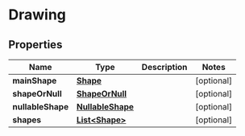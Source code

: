 

# Drawing


## Properties

| Name | Type | Description | Notes |
|------------ | ------------- | ------------- | -------------|
|**mainShape** | [**Shape**](Shape.md) |  |  [optional] |
|**shapeOrNull** | [**ShapeOrNull**](ShapeOrNull.md) |  |  [optional] |
|**nullableShape** | [**NullableShape**](NullableShape.md) |  |  [optional] |
|**shapes** | [**List&lt;Shape&gt;**](Shape.md) |  |  [optional] |



